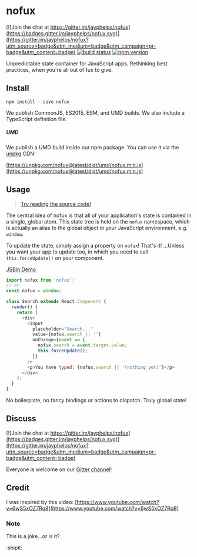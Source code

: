 # nofux
[![Join the chat at https://gitter.im/jayphelps/nofux](https://badges.gitter.im/jayphelps/nofux.svg)](https://gitter.im/jayphelps/nofux?utm_source=badge&utm_medium=badge&utm_campaign=pr-badge&utm_content=badge)
[![build status](https://img.shields.io/travis/reactjs/redux/master.svg)](https://travis-ci.org/jayphelps/nofux)
[![npm version](https://img.shields.io/npm/v/nofux.svg)](https://www.npmjs.com/package/nofux)

Unpredictable state container for JavaScript apps. Rethinking best practices, when you're all out of fux to give.

## Install

```
npm install --save nofux
```

We publish CommonJS, ES2015, ESM, and UMD builds. We also include a TypeScript definition file.

##### UMD

We publish a UMD build inside our npm package. You can use it via the [unpkg](https://unpkg.com/) CDN:

[https://unpkg.com/nofux@latest/dist/umd/nofux.min.js](https://unpkg.com/nofux@latest/dist/umd/nofux.min.js)

## Usage

> [Try reading the source code!](https://github.com/jayphelps/nofux/blob/master/src/index.ts)

The central idea of nofux is that all of your application's state is contained in a single, global atom. This state tree is held on the `nofux` namespace, which is actually an alias to the global object in your JavaScript environment, e.g. `window`.

To update the state, simply assign a property on `nofux`! That's it! ...Unless you want your app to update too, in which you need to call `this.forceUpdate()` on your component.

[JSBin Demo](http://jsbin.com/kokivar/edit?js,output)

```js
import nofux from 'nofux';
// or
const nofux = window;

class Search extends React.Component {
  render() {
    return (
      <div>
        <input
          placeholder="Search..."
          value={nofux.search || ''}
          onChange={event => {
            nofux.search = event.target.value;
            this.forceUpdate();
          }}
        />
        <p>You have typed: {nofux.search || '(nothing yet)'}</p>
      </div>
    );
  }
}
```

No boilerplate, no fancy bindings or actions to dispatch. Truly global state!

## Discuss

[![Join the chat at https://gitter.im/jayphelps/nofux](https://badges.gitter.im/jayphelps/nofux.svg)](https://gitter.im/jayphelps/nofux?utm_source=badge&utm_medium=badge&utm_campaign=pr-badge&utm_content=badge)

Everyone is welcome on our [Gitter channel](https://gitter.im/jayphelps/nofux?utm_source=badge&utm_medium=badge&utm_campaign=pr-badge&utm_content=badge)!

## Credit

I was inspired by this video: [https://www.youtube.com/watch?v=6wS5xOZ7Rq8](https://www.youtube.com/watch?v=6wS5xOZ7Rq8)

### Note

This is a joke...or is it?

:shipit:
